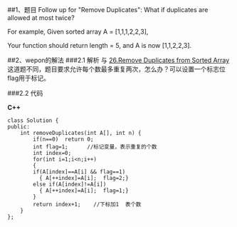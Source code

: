 ##1、题目
Follow up for "Remove Duplicates":
What if duplicates are allowed at most twice?

For example,
Given sorted array A = [1,1,1,2,2,3],

Your function should return length = 5, and A is now [1,1,2,2,3]. 

##2、wepon的解法
###2.1 解析
与  [26.Remove Duplicates from Sorted Array]()  这道题不同，题目要求允许每个数最多重复两次，怎么办？可以设置一个标志位flag用于标记。

###2.2 代码

**C++**

    class Solution {
    public:
        int removeDuplicates(int A[], int n) {
            if(n==0)  return 0;
            int flag=1;      //标记变量，表示重复的个数
            int index=0;
            for(int i=1;i<n;i++)
            {
            if(A[index]==A[i] && flag==1)
              { A[++index]=A[i];  flag=2;}
            else if(A[index]!=A[i])
              { A[++index]=A[i];  flag=1;}
            }
            return index+1;    //下标加1  表个数
        }
    };
